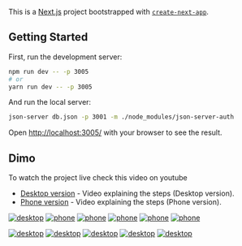 This is a [Next.js](https://nextjs.org/) project bootstrapped with [`create-next-app`](https://github.com/vercel/next.js/tree/canary/packages/create-next-app).

## Getting Started

First, run the development server:

```bash
npm run dev -- -p 3005
# or
yarn run dev -- -p 3005
```

And run the local server:

```bash
json-server db.json -p 3001 -m ./node_modules/json-server-auth

```

Open [http://localhost:3005/](http://localhost:3005/) with your browser to see the result.

## Dimo

To watch the project live check this video on youtube

- [Desktop version](https://youtu.be/8H7ELDTqoFE) - Video explaining the steps (Desktop version).
- [Phone version](https://youtu.be/gq_bVMvan-0) - Video explaining the steps (Phone version).

<!-- ![Alt text](/path/to/img.jpg "Optional title") -->

[![desktop](/./public/icons/gif.gif "desktop")](https://youtu.be/8H7ELDTqoFE)
[![phone](/./public/icons/phone-1.PNG "phone")](https://youtu.be/gq_bVMvan-0)
[![phone](/./public/icons/phone-1.PNG "phone")](https://youtu.be/gq_bVMvan-0)
[![phone](/./public/icons/phone-2.PNG "phone")](https://youtu.be/gq_bVMvan-0)
[![phone](/./public/icons/phone-3.PNG "phone")](https://youtu.be/gq_bVMvan-0)
[![phone](/./public/icons/phone-4.PNG "phone")](https://youtu.be/gq_bVMvan-0)

[![desktop](/./public/icons/full-1.PNG "desktop")](https://youtu.be/8H7ELDTqoFE)
[![desktop](/./public/icons/full-2.PNG "desktop")](https://youtu.be/8H7ELDTqoFE)
[![desktop](/./public/icons/full-3.PNG "desktop")](https://youtu.be/8H7ELDTqoFE)
[![desktop](/./public/icons/full-4.PNG "desktop")](https://youtu.be/8H7ELDTqoFE)
[![desktop](/./public/icons/full-5.PNG "desktop")](https://youtu.be/8H7ELDTqoFE)
